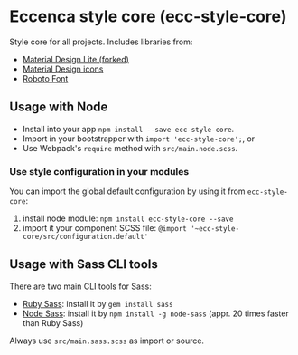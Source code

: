 # Eccenca style core (ecc-style-core)

Style core for all projects.
Includes libraries from:

- [Material Design Lite (forked)](https://github.com/eccenca/material-design-lite)
- [Material Design icons](http://google.github.io/material-design-icons/)
- [Roboto Font](https://github.com/FontFaceKit/roboto)

## Usage with Node

- Install into your app `npm install --save ecc-style-core`.
- Import in your bootstrapper with `import 'ecc-style-core';`, or
- Use Webpack's `require` method with `src/main.node.scss`.

### Use style configuration in your modules

You can import the global default configuration by using it from ``ecc-style-core``:

1. install node module: ``npm install ecc-style-core --save``
2. import it your component SCSS file: ``@import '~ecc-style-core/src/configuration.default'``

## Usage with Sass CLI tools

There are two main CLI tools for Sass:

- [Ruby Sass](https://github.com/sass/sass): install it by `gem install sass`
- [Node Sass](https://github.com/sass/node-sass): install it by `npm install -g node-sass` (appr. 20 times faster than Ruby Sass)

Always use `src/main.sass.scss` as import or source.
